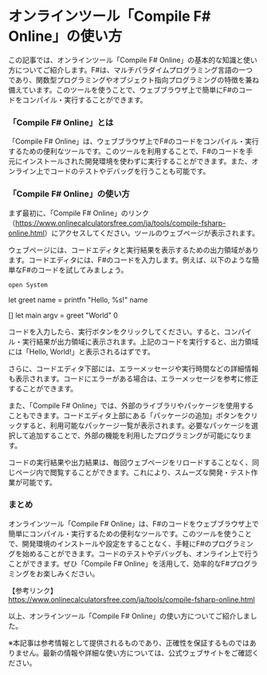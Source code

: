 オンラインツール「Compile F# Online」の使い方
===============================

この記事では、オンラインツール「Compile F# Online」の基本的な知識と使い方についてご紹介します。F#は、マルチパラダイムプログラミング言語の一つであり、関数型プログラミングやオブジェクト指向プログラミングの特徴を兼ね備えています。このツールを使うことで、ウェブブラウザ上で簡単にF#のコードをコンパイル・実行することができます。

### 「Compile F# Online」とは

「Compile F# Online」は、ウェブブラウザ上でF#のコードをコンパイル・実行するための便利なツールです。このツールを利用することで、F#のコードを手元にインストールされた開発環境を使わずに実行することができます。また、オンライン上でコードのテストやデバッグを行うことも可能です。

### 「Compile F# Online」の使い方

まず最初に、「Compile F# Online」のリンク（<https://www.onlinecalculatorsfree.com/ja/tools/compile-fsharp-online.html>）にアクセスしてください。ツールのウェブページが表示されます。

ウェブページには、コードエディタと実行結果を表示するための出力領域があります。コードエディタには、F#のコードを入力します。例えば、以下のような簡単なF#のコードを試してみましょう。

`open System`

let greet name = printfn "Hello, %s!" name

\[<entrypoint>\] let main argv = greet "World" 0 </entrypoint>

コードを入力したら、実行ボタンをクリックしてください。すると、コンパイル・実行結果が出力領域に表示されます。上記のコードを実行すると、出力領域には「Hello, World!」と表示されるはずです。

さらに、コードエディタ下部には、エラーメッセージや実行時間などの詳細情報も表示されます。コードにエラーがある場合は、エラーメッセージを参考に修正することができます。

また、「Compile F# Online」では、外部のライブラリやパッケージを使用することもできます。コードエディタ上部にある「パッケージの追加」ボタンをクリックすると、利用可能なパッケージ一覧が表示されます。必要なパッケージを選択して追加することで、外部の機能を利用したプログラミングが可能になります。

コードの実行結果や出力結果は、毎回ウェブページをリロードすることなく、同じページ内で閲覧することができます。これにより、スムーズな開発・テスト作業が可能です。

### まとめ

オンラインツール「Compile F# Online」は、F#のコードをウェブブラウザ上で簡単にコンパイル・実行するための便利なツールです。このツールを使うことで、開発環境のインストールや設定をすることなく、手軽にF#のプログラミングを始めることができます。コードのテストやデバッグも、オンライン上で行うことができます。ぜひ「Compile F# Online」を活用して、効率的なF#プログラミングをお楽しみください。

【参考リンク】  
<https://www.onlinecalculatorsfree.com/ja/tools/compile-fsharp-online.html>

以上、オンラインツール「Compile F# Online」の使い方についてご紹介しました。

※本記事は参考情報として提供されるものであり、正確性を保証するものではありません。最新の情報や詳細な使い方については、公式ウェブサイトをご確認ください。